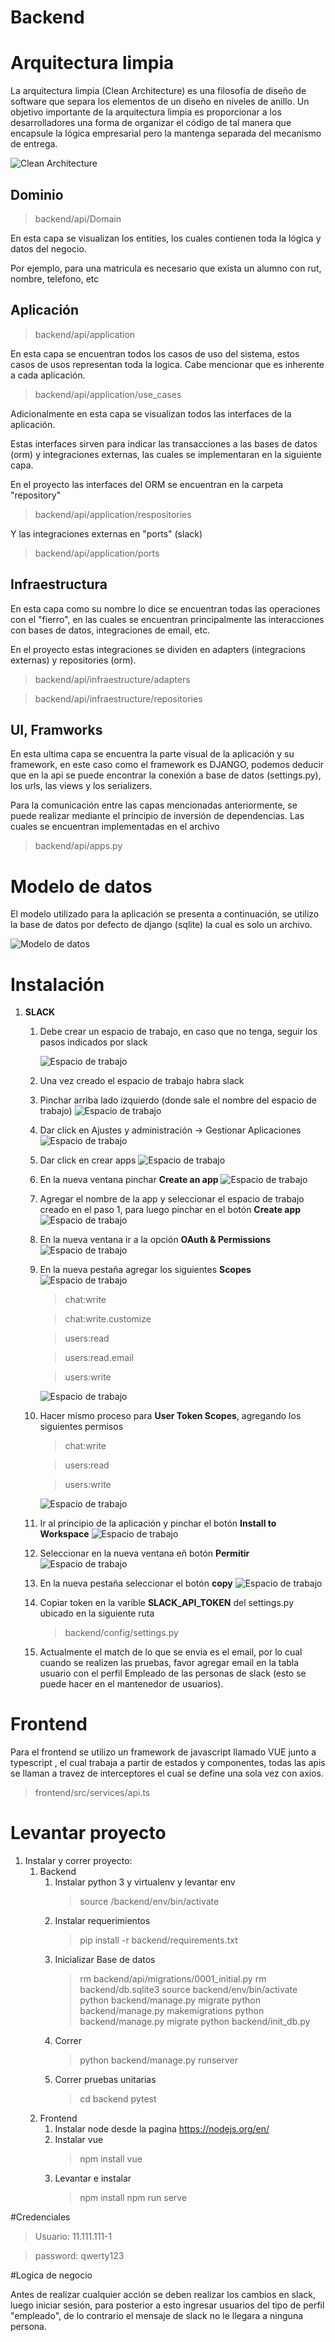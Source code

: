 # **Backend**

# **Arquitectura limpia**

La arquitectura limpia (Clean Architecture) es una filosofía de diseño de software que separa los elementos de un diseño en niveles de anillo. Un objetivo importante de la arquitectura limpia es proporcionar a los desarrolladores una forma de organizar el código de tal manera que encapsule la lógica empresarial pero la mantenga separada del mecanismo de entrega. 

![Clean Architecture](./readmeIMG/imagenCleanArchitecture.png)

## Dominio 

> backend/api/Domain

En esta capa se visualizan los entities, los cuales contienen toda la lógica y datos del negocio.

Por ejemplo, para una matricula es necesario que exista un alumno con rut, nombre, telefono, etc

## Aplicación

> backend/api/application

En esta capa se encuentran todos los casos de uso del sistema, estos casos de usos representan toda la logica. Cabe mencionar que es inherente a cada aplicación.

> backend/api/application/use_cases

Adicionalmente en esta capa se visualizan todos las interfaces 
de la aplicación.

Estas interfaces sirven para indicar las transacciones a las bases de datos (orm) y integraciones externas, las cuales se implementaran en la siguiente capa. 

En el proyecto las interfaces del ORM se encuentran en la carpeta "repository"

> backend/api/application/respositories

Y las integraciones externas en "ports" (slack)

> backend/api/application/ports

## Infraestructura

En esta capa como su nombre lo dice se encuentran todas las operaciones con el "fierro", en las cuales se encuentran principalmente las interacciones con bases de datos, integraciones de email, etc.

En el proyecto estas integraciones se dividen en adapters (integracions externas) y repositories (orm).

> backend/api/infraestructure/adapters

> backend/api/infraestructure/repositories


## UI, Framworks

En esta ultima capa se encuentra la parte visual de la aplicación y su framework, en este caso como el framework es DJANGO, podemos deducir que en la api se puede encontrar la conexión a base de datos (settings.py), los urls, las views y los serializers.


Para la comunicación entre las capas mencionadas anteriormente, se puede realizar mediante el principio de inversión de dependencias. Las cuales se encuentran implementadas en el archivo

> backend/api/apps.py

# Modelo de datos

El modelo utilizado para la aplicación se presenta a continuación, se utilizo la base de datos por defecto de django (sqlite) la cual es solo un archivo.

![Modelo de datos](./readmeIMG/DiagramaER.png)

# Instalación

1. **SLACK**

    1. Debe crear un espacio de trabajo, en caso que no tenga, seguir los pasos indicados por slack
    
        ![Espacio de trabajo](./readmeIMG/slack/espacioTrabajo.png)

    2. Una vez creado el espacio de trabajo habra slack

    3. Pinchar arriba lado izquierdo (donde sale el nombre del espacio de trabajo)
        ![Espacio de trabajo](./readmeIMG/slack/princharEspacioTrabajo.png)
    
    4. Dar click en Ajustes y administración -> Gestionar Aplicaciones
        ![Espacio de trabajo](./readmeIMG/slack/pincharGestionarAplicaciones.png)

    5. Dar click en crear apps
        ![Espacio de trabajo](./readmeIMG/slack/pincharCrearApps.png)

    6. En la nueva ventana pinchar **Create an app**
        ![Espacio de trabajo](./readmeIMG/slack/pincharCreateAnApp.png)

    7. Agregar el nombre de la app y seleccionar el espacio de trabajo creado en el paso 1, para luego pinchar en el botón **Create app**
        ![Espacio de trabajo](./readmeIMG/slack/createASlackApp.png)

    8. En la nueva ventana ir a la opción **OAuth & Permissions**
        ![Espacio de trabajo](./readmeIMG/slack/oauthPermissions.png)

    9. En la nueva pestaña agregar los siguientes **Scopes**
        ![Espacio de trabajo](./readmeIMG/slack/agregarScopes.png)
        > chat:write

        > chat:write.customize

        > users:read

        > users:read.email

        > users:write

        ![Espacio de trabajo](./readmeIMG/slack/scopesAgregados.png)

    10. Hacer mismo proceso para **User Token Scopes**, agregando los siguientes permisos

        > chat:write

        > users:read

        > users:write

        ![Espacio de trabajo](./readmeIMG/slack/agregarUserTokenScopes.png)



    11. Ir al principio de la aplicación y pinchar el botón **Install to Workspace**
        ![Espacio de trabajo](./readmeIMG/slack/installWorkspace.png)

    12. Seleccionar en la nueva ventana eñ botón **Permitir**
        ![Espacio de trabajo](./readmeIMG/slack/permitirInstallWorkspace.png)

    13. En la nueva pestaña seleccionar el botón **copy**
        ![Espacio de trabajo](./readmeIMG/slack/copiarBotToken.png)

    14. Copiar token en la varible **SLACK_API_TOKEN** del settings.py ubicado en la siguiente ruta

        >backend/config/settings.py

    15. Actualmente el match de lo que se envia es el email, por lo cual cuando se realizen las pruebas, favor agregar email en la tabla usuario con el perfil Empleado de las personas de slack (esto se puede hacer en el mantenedor de usuarios).

# **Frontend**


Para el frontend se utilizo un framework de javascript llamado VUE junto a typescript , el cual trabaja a partir de estados y componentes, todas las apis se llaman a travez de interceptores el cual se define una sola vez con axios.

> frontend/src/services/api.ts

# Levantar proyecto

1. Instalar y correr proyecto:
    1. Backend
        1. Instalar python 3 y virtualenv y levantar env
            > source /backend/env/bin/activate
        2. Instalar requerimientos
            > pip install -r backend/requirements.txt
        3. Inicializar Base de datos
            > rm backend/api/migrations/0001_initial.py
            > rm backend/db.sqlite3
            > source backend/env/bin/activate
            > python backend/manage.py migrate
            > python backend/manage.py makemigrations
            > python backend/manage.py migrate
            > python backend/init_db.py
        4. Correr
            > python backend/manage.py runserver
        5. Correr pruebas unitarias
            > cd backend
            > pytest
    2. Frontend
        1. Instalar node desde la pagina https://nodejs.org/en/
        2. Instalar vue
            > npm install vue
        3. Levantar e instalar
            >npm install
            >npm run serve
        
#Credenciales

>Usuario: 11.111.111-1

>password: qwerty123


#Logica de negocio

Antes de realizar cualquier acción se deben realizar los cambios en slack, luego iniciar sesión, para posterior a esto ingresar usuarios del tipo de perfil "empleado", de lo contrario el mensaje de slack no le llegara a ninguna persona.